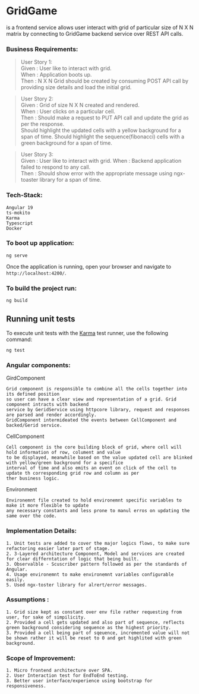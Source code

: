 # GridGame
is a frontend service allows user interact with grid of particular size of N X N matrix by connecting to GridGame backend service over REST API calls.

### Business Requirements:
> User Story 1:  
Given : User like to interact with grid.  
When  : Application boots up.  
Then  : N X N Grid should be created by consuming POST API call by providing size details and load the initial grid.

>User Story 2:  
Given : Grid of size N X N created and rendered.  
When  : User clicks on a particular cell.  
Then  : Should make a request to PUT API call and update the grid as per the response.  
Should highlight the updated cells with a yellow background for a span of time.
Should highlight the sequence(fibonacci) cells with a green background for a span of time.

>User Story 3:   
Given : User like to interact with grid.
When  : Backend application failed to respond to any call.   
Then  : Should show error with the appropriate message using ngx-toaster library for a span of time.  


### Tech-Stack:
    Angular 19
    ts-mokito
    Karma
    Typescript
    Docker

### To boot up application:

```
ng serve
```

Once the application is running, open your browser and navigate to `http://localhost:4200/`.

### To build the project run:

```
ng build
```

## Running unit tests

To execute unit tests with the [Karma](https://karma-runner.github.io) test runner, use the following command:

```
ng test
```

### Angular components:
GirdComponent
    
    Grid component is responsible to combine all the cells together into its defined position
    so user can have a clear view and representation of a grid. Grid component intracts with backend 
    service by GeridService using httpcore library, request and responses are parsed and render accordingly.
    GridComponent intermideated the events between CellComponent and backed/Gerid service.

CellComponent
    
    Cell component is the core building block of grid, where cell will hold information of row, colument and value 
    to be displayed, meanwhile based on the value updated cell are blinked with yellow/green background for a specifice
    interval of time and also emits an event on click of the cell to update th corresponding grid row and column as per 
    ther business logic.

Environment
    
    Environemnt file created to hold environemnt specific variables to make it more flexible to update
    any necessary constants and less prone to manul erros on updating the same over the code.

### Implementation Details:
    1. Unit tests are added to cover the major logics flows, to make sure refactoring easier later part of stage.
    2. 3-Layered architecture Component, Model and services are created for clear differntation of logic that being built.
    3. Observalble - Scuscriber pattern followed as per the standards of Angular.
    4. Usage environemnt to make environemnt variables configurable easily.
    5. Used ngx-toster library for alrert/error messages.

### Assumptions :
    1. Grid size kept as constant over env file rather requesting from user, for sake of simpilicity.
    2. Provided a cell gets updated and also part of sequence, reflects green background considering sequence as the highest priority.
    3. Provided a cell being part of sqeuence, incremented value will not be shown rather it will be reset to 0 and get highlited with green background.

### Scope of Improvement:
    1. Micro frontend architecture over SPA.
    2. User Interaction test for EndToEnd testing.
    3. Better user interface/experience using bootstrap for responsiveness.
